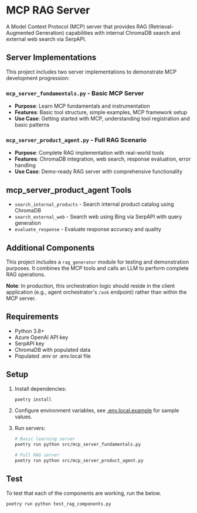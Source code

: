 # MCP RAG Server

A Model Context Protocol (MCP) server that provides RAG (Retrieval-Augmented Generation) capabilities with internal ChromaDB search and external web search via SerpAPI.

## Server Implementations

This project includes two server implementations to demonstrate MCP development progression:

### `mcp_server_fundamentals.py` - Basic MCP Server
- **Purpose**: Learn MCP fundamentals and instrumentation
- **Features**: Basic tool structure, simple examples, MCP framework setup
- **Use Case**: Getting started with MCP, understanding tool registration and basic patterns

### `mcp_server_product_agent.py` - Full RAG Scenario  
- **Purpose**: Complete RAG implementation with real-world tools
- **Features**: ChromaDB integration, web search, response evaluation, error handling
- **Use Case**: Demo-ready RAG server with comprehensive functionality

## mcp_server_product_agent Tools

- `search_internal_products` - Search internal product catalog using ChromaDB
- `search_external_web` - Search web using Bing via SerpAPI with query generation
- `evaluate_response` - Evaluate response accuracy and quality

## Additional Components

This project includes a `rag_generator` module for testing and demonstration purposes. It combines the MCP tools and calls an LLM to perform complete RAG operations.

**Note**: In production, this orchestration logic should reside in the client application (e.g., agent orchestrator's `/ask` endpoint) rather than within the MCP server.

## Requirements

- Python 3.8+
- Azure OpenAI API key
- SerpAPI key
- ChromaDB with populated data
- Populated .env or .env.local file

## Setup

1. Install dependencies:
   ```bash
   poetry install
   ```

2. Configure environment variables, see [.env.local.example](./.env.local.example) for sample values.

3. Run servers:
   ```bash
   # Basic learning server
   poetry run python src/mcp_server_fundamentals.py
   
   # Full RAG server
   poetry run python src/mcp_server_product_agent.py
   ```

## Test

To test that each of the components are working, run the below.

```bash
poetry run python test_rag_components.py
```
